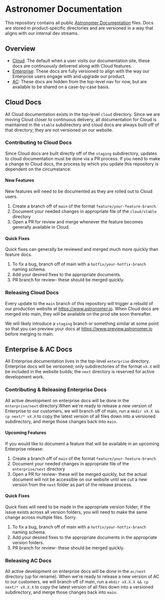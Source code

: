 # Astronomer Documentation

This repository contains all public [Astronomer Documentation](https://astronomer.io/docs) files. Docs are stored in product-specific directories and are versioned in a way that aligns with our internal dev streams.

## Overview
- [Cloud](https://astronomer.io/docs/cloud/stable): The default when a user visits our documentation site, these docs are continuously delivered along with Cloud features.
- [Enterprise](https://astronomer.io/docs/enterprise/stable): These docs are fully versioned to align with the way our Enterprise users engage with and upgrade our product.
- [AC](https://astronomer.io/docs/certified/stable): These docs are hidden from the top-level nav for now, but are available to be shared on a case-by-case basis.

## Cloud Docs

All Cloud documentation exists in the top-level `cloud` directory. Since we are moving Cloud closer to continuous delivery, all documentation for Cloud is maintained in the `stable` subdirectory and cloud docs are always built off of that directory; they are not versioned on our website.

### Contributing to Cloud Docs

Since Cloud docs are built directly off of the `staging` subdirectory, updates to cloud documentation must be done via a PR process. If you need to make a change to Cloud docs, the process by which you update this repository is dependent on the circumstance:

#### New Features

New features will need to be documented as they are rolled out to Cloud users.

1. Create a branch off of `main` of the format `feature/your-feature-branch`.
2. Document your needed changes in appropriate file of the `cloud/stable` directory
3. Open a PR for review and merge whenever the feature becomes generally available in Cloud.

#### Quick Fixes

Quick fixes can generally be reviewed and merged much more quickly than feature docs.

1. To fix a bug, branch off of main with a `hotfix/your-hotfix-branch` naming schema.
2. Add your desired fixes to the appropriate documents.
3. PR branch for review- these should be merged quickly.

### Releasing Cloud Docs

Every update to the `main` branch of this repository will trigger a rebuild of our production website at https://www.astronomer.io. When Cloud docs are merged into main, they will be available on the prod site soon thereafter.

We will likely introduce a `staging` branch or something similar at some point so that you can preview your docs at https://www.preview.astronomer.io before merging to main.

## Enterprise & AC Docs

All Enterprise documentation lives in the top-level `enterprise` directory. Enterprise docs will be versioned; only subdirectories of the format `vX.X` will be included in the website builds; the `next` directory is reserved for active development work.

### Contributing & Releasing Enterprise Docs

All active development on enterprise docs will be done in the `enterprise/next` directory.When we're ready to release a new version of Enterprise to our customers, we will branch off of main, run a `mkdir vX.X && cp next/* vX.X` to copy the latest version of all files down into a versioned subdirectory, and merge those changes back into `main`.

#### Upcoming Features

If you would like to document a feature that will be available in an upcoming Enterprise release:

1. Create a branch off of `main` of the format `feature/your-feature-branch`.
2. Document your needed changes in appropriate file of the `enterprise/next` directory
3. Open a PR for review- these will be merged quickly, but the actual document will not be accessible on our website until we cut a new version from the `next` folder as part of the release process.

#### Quick Fixes

Quick fixes will need to be made in the appropriate version folder; if the issue exists across all version folders, you will need to make the same change across multiple files. Sorry.

1. To fix a bug, branch off of main with a `hotfix/your-hotfix-branch` naming schema.
2. Add your desired fixes to the appropriate documents in the appropriate version folders.
3. PR branch for review- these should be merged quickly.

### Releasing AC Docs

All active development on enterprise docs will be done in the `ac/next` directory (up for rename). When we're ready to release a new version of AC to our customers, we will branch off of main, run a `mkdir vX.X.X && cp next/* vX.X.X` to copy the latest version of all files down into a versioned subdirectory, and merge those changes back into `main`.

